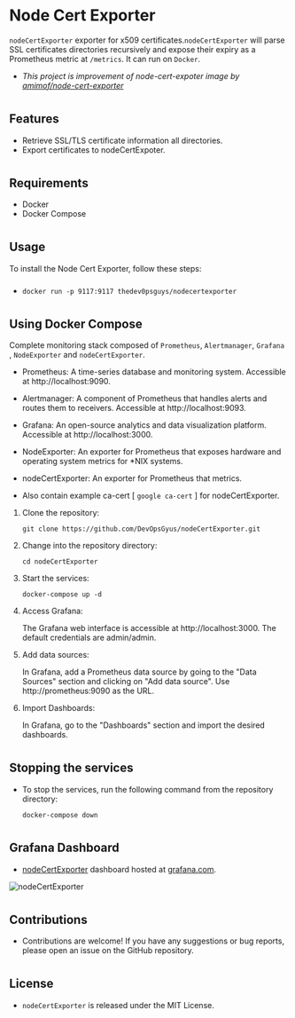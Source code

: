 # Node Cert Exporter

`nodeCertExporter` exporter for x509 certificates.`nodeCertExporter` will parse SSL certificates directories recursively and expose their expiry as a Prometheus metric at `/metrics`. It can run on `Docker`.

* *This project is improvement of node-cert-expoter image by [amimof/node-cert-exporter](https://github.com/amimof/node-cert-exporter)*

#
## Features

* Retrieve SSL/TLS certificate information all directories.
* Export certificates to nodeCertExpoter.
#
## Requirements
* Docker
* Docker Compose

 
#
## Usage
To install the Node Cert Exporter, follow these steps:

* ### 
    ```
    docker run -p 9117:9117 thedev0psguys/nodecertexporter
    ```
#
## Using Docker Compose 
 
 Complete monitoring stack composed of `Prometheus`, `Alertmanager`, `Grafana` , `NodeExporter` and `nodeCertExporter`. 

*    Prometheus: A time-series database and monitoring system. Accessible at http://localhost:9090.

*    Alertmanager: A component of Prometheus that handles alerts and routes them to receivers. Accessible at http://localhost:9093.

*    Grafana: An open-source analytics and data visualization platform. Accessible at http://localhost:3000.

*    NodeExporter: An exporter for Prometheus that exposes hardware and operating system metrics for *NIX systems.

*    nodeCertExporter: An exporter for Prometheus that  metrics.

* Also contain example ca-cert [ `google ca-cert` ] for nodeCertExporter. 


1.  Clone the repository:
    ```
    git clone https://github.com/DevOpsGyus/nodeCertExporter.git
    ```
2. Change into the repository directory:
    ```
    cd nodeCertExporter
    ```
3. Start the services:
    ```
    docker-compose up -d
    ```
4.   Access Grafana:
     
     The Grafana web interface is accessible at http://localhost:3000. The default credentials are admin/admin.

5. Add data sources:

    In Grafana, add a Prometheus data source by going to the "Data Sources" section and clicking on "Add data source". Use http://prometheus:9090 as the URL.

6. Import Dashboards:

    In Grafana, go to the "Dashboards" section and import the desired dashboards.
 #
 ## Stopping the services

* To stop the services, run the following command from the repository directory:

    ```
    docker-compose down
    ```
#
## Grafana Dashboard
* [nodeCertExporter](https://grafana.com/dashboards/) dashboard hosted at [grafana.com](https://grafana.com).

![nodeCertExporter ](https://user-images.githubusercontent.com/55613373/216787334-5735b869-820a-42d9-9259-662aa00e8e49.jpg)

#
## Contributions
* Contributions are welcome! If you have any suggestions or bug reports, please open an issue on the GitHub repository.
#
## License
* `nodeCertExporter` is released under the MIT License.
